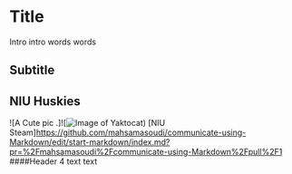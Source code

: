 # Title

Intro intro words words

## Subtitle 

## NIU Huskies

![A Cute pic .]![![Image of Yaktocat](https://octodex.github.com/images/yaktocat.png))
  [NIU Steam]https://github.com/mahsamasoudi/communicate-using-Markdown/edit/start-markdown/index.md?pr=%2Fmahsamasoudi%2Fcommunicate-using-Markdown%2Fpull%2F1
####Header 4
text text

